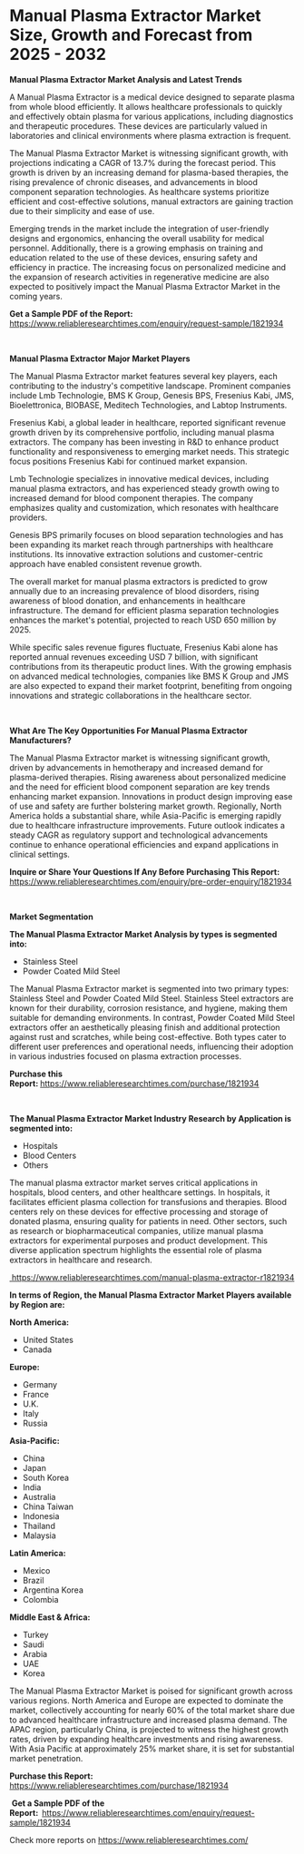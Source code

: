 <p><h1>Manual Plasma Extractor Market Size, Growth and Forecast from 2025 - 2032</h1></p><p><strong>Manual Plasma Extractor Market Analysis and Latest Trends</strong></p>
<p><p>A Manual Plasma Extractor is a medical device designed to separate plasma from whole blood efficiently. It allows healthcare professionals to quickly and effectively obtain plasma for various applications, including diagnostics and therapeutic procedures. These devices are particularly valued in laboratories and clinical environments where plasma extraction is frequent.</p><p>The Manual Plasma Extractor Market is witnessing significant growth, with projections indicating a CAGR of 13.7% during the forecast period. This growth is driven by an increasing demand for plasma-based therapies, the rising prevalence of chronic diseases, and advancements in blood component separation technologies. As healthcare systems prioritize efficient and cost-effective solutions, manual extractors are gaining traction due to their simplicity and ease of use.</p><p>Emerging trends in the market include the integration of user-friendly designs and ergonomics, enhancing the overall usability for medical personnel. Additionally, there is a growing emphasis on training and education related to the use of these devices, ensuring safety and efficiency in practice. The increasing focus on personalized medicine and the expansion of research activities in regenerative medicine are also expected to positively impact the Manual Plasma Extractor Market in the coming years.</p></p>
<p><strong>Get a Sample PDF of the Report:&nbsp;</strong> <a href="https://www.reliableresearchtimes.com/enquiry/request-sample/1821934?utm_campaign=2203&utm_medium=2&utm_source=Github&utm_content=ia&utm_term=03032025&utm_id=manual-plasma-extractor">https://www.reliableresearchtimes.com/enquiry/request-sample/1821934</a></p>
<p>&nbsp;</p>
<p><strong>Manual Plasma Extractor Major Market Players</strong></p>
<p><p>The Manual Plasma Extractor market features several key players, each contributing to the industry's competitive landscape. Prominent companies include Lmb Technologie, BMS K Group, Genesis BPS, Fresenius Kabi, JMS, Bioelettronica, BIOBASE, Meditech Technologies, and Labtop Instruments.</p><p>Fresenius Kabi, a global leader in healthcare, reported significant revenue growth driven by its comprehensive portfolio, including manual plasma extractors. The company has been investing in R&D to enhance product functionality and responsiveness to emerging market needs. This strategic focus positions Fresenius Kabi for continued market expansion.</p><p>Lmb Technologie specializes in innovative medical devices, including manual plasma extractors, and has experienced steady growth owing to increased demand for blood component therapies. The company emphasizes quality and customization, which resonates with healthcare providers. </p><p>Genesis BPS primarily focuses on blood separation technologies and has been expanding its market reach through partnerships with healthcare institutions. Its innovative extraction solutions and customer-centric approach have enabled consistent revenue growth.</p><p>The overall market for manual plasma extractors is predicted to grow annually due to an increasing prevalence of blood disorders, rising awareness of blood donation, and enhancements in healthcare infrastructure. The demand for efficient plasma separation technologies enhances the market's potential, projected to reach USD 650 million by 2025.</p><p>While specific sales revenue figures fluctuate, Fresenius Kabi alone has reported annual revenues exceeding USD 7 billion, with significant contributions from its therapeutic product lines. With the growing emphasis on advanced medical technologies, companies like BMS K Group and JMS are also expected to expand their market footprint, benefiting from ongoing innovations and strategic collaborations in the healthcare sector.</p></p>
<p>&nbsp;</p>
<p><strong>What Are The Key Opportunities For Manual Plasma Extractor Manufacturers?</strong></p>
<p><p>The Manual Plasma Extractor market is witnessing significant growth, driven by advancements in hemotherapy and increased demand for plasma-derived therapies. Rising awareness about personalized medicine and the need for efficient blood component separation are key trends enhancing market expansion. Innovations in product design improving ease of use and safety are further bolstering market growth. Regionally, North America holds a substantial share, while Asia-Pacific is emerging rapidly due to healthcare infrastructure improvements. Future outlook indicates a steady CAGR as regulatory support and technological advancements continue to enhance operational efficiencies and expand applications in clinical settings.</p></p>
<p><strong>Inquire or Share Your Questions If Any Before Purchasing This Report:</strong> <a href="https://www.reliableresearchtimes.com/enquiry/pre-order-enquiry/1821934?utm_campaign=2203&utm_medium=2&utm_source=Github&utm_content=ia&utm_term=03032025&utm_id=manual-plasma-extractor">https://www.reliableresearchtimes.com/enquiry/pre-order-enquiry/1821934</a></p>
<p>&nbsp;</p>
<p><strong>Market Segmentation</strong></p>
<p><strong>The Manual Plasma Extractor Market Analysis by types is segmented into:</strong></p>
<p><ul><li>Stainless Steel</li><li>Powder Coated Mild Steel</li></ul></p>
<p><p>The Manual Plasma Extractor market is segmented into two primary types: Stainless Steel and Powder Coated Mild Steel. Stainless Steel extractors are known for their durability, corrosion resistance, and hygiene, making them suitable for demanding environments. In contrast, Powder Coated Mild Steel extractors offer an aesthetically pleasing finish and additional protection against rust and scratches, while being cost-effective. Both types cater to different user preferences and operational needs, influencing their adoption in various industries focused on plasma extraction processes.</p></p>
<p><strong>Purchase this Report:&nbsp;</strong><a href="https://www.reliableresearchtimes.com/purchase/1821934?utm_campaign=2203&utm_medium=2&utm_source=Github&utm_content=ia&utm_term=03032025&utm_id=manual-plasma-extractor">https://www.reliableresearchtimes.com/purchase/1821934</a></p>
<p>&nbsp;</p>
<p><strong>The Manual Plasma Extractor Market Industry Research by Application is segmented into:</strong></p>
<p><ul><li>Hospitals</li><li>Blood Centers</li><li>Others</li></ul></p>
<p><p>The manual plasma extractor market serves critical applications in hospitals, blood centers, and other healthcare settings. In hospitals, it facilitates efficient plasma collection for transfusions and therapies. Blood centers rely on these devices for effective processing and storage of donated plasma, ensuring quality for patients in need. Other sectors, such as research or biopharmaceutical companies, utilize manual plasma extractors for experimental purposes and product development. This diverse application spectrum highlights the essential role of plasma extractors in healthcare and research.</p></p>
<p><a href="https://www.reliableresearchtimes.com/manual-plasma-extractor-r1821934?utm_campaign=2203&utm_medium=2&utm_source=Github&utm_content=ia&utm_term=03032025&utm_id=manual-plasma-extractor">&nbsp;https://www.reliableresearchtimes.com/manual-plasma-extractor-r1821934</a></p>
<p><strong>In terms of Region, the Manual Plasma Extractor Market Players available by Region are:</strong></p>
<p>
    <p> <strong> North America: </strong>
        <ul>
            <li>United States</li>
            <li>Canada</li>
        </ul>
        </p> 
    <p> <strong> Europe: </strong>
        <ul>
            <li>Germany</li>
            <li>France</li>
            <li>U.K.</li>
            <li>Italy</li>
            <li>Russia</li>
        </ul>
        </p> 
    <p> <strong> Asia-Pacific: </strong>
        <ul>
            <li>China</li>
            <li>Japan</li>
            <li>South Korea</li>
            <li>India</li>
            <li>Australia</li>
            <li>China Taiwan</li>
            <li>Indonesia</li>
            <li>Thailand</li>
            <li>Malaysia</li>
        </ul>
        </p> 
    <p> <strong> Latin America: </strong>
        <ul>
            <li>Mexico</li>
            <li>Brazil</li>
            <li>Argentina Korea</li>
            <li>Colombia</li>
        </ul>
        </p> 
    <p> <strong> Middle East & Africa: </strong>
        <ul>
            <li>Turkey</li>
            <li>Saudi</li>
            <li>Arabia</li>
            <li>UAE</li>
            <li>Korea</li>
        </ul>
    </p>
    </p>
<p><p>The Manual Plasma Extractor Market is poised for significant growth across various regions. North America and Europe are expected to dominate the market, collectively accounting for nearly 60% of the total market share due to advanced healthcare infrastructure and increased plasma demand. The APAC region, particularly China, is projected to witness the highest growth rates, driven by expanding healthcare investments and rising awareness. With Asia Pacific at approximately 25% market share, it is set for substantial market penetration.</p></p>
<p><strong>Purchase this Report: </strong><a href="https://www.reliableresearchtimes.com/purchase/1821934?utm_campaign=2203&utm_medium=2&utm_source=Github&utm_content=ia&utm_term=03032025&utm_id=manual-plasma-extractor">https://www.reliableresearchtimes.com/purchase/1821934</a></p>
<p>&nbsp;<strong>Get a Sample PDF of the Report:&nbsp;&nbsp;</strong><a href="https://www.reliableresearchtimes.com/enquiry/request-sample/1821934?utm_campaign=2203&utm_medium=2&utm_source=Github&utm_content=ia&utm_term=03032025&utm_id=manual-plasma-extractor">https://www.reliableresearchtimes.com/enquiry/request-sample/1821934</a></p>
<p><strong></strong></p>
<p>Check more reports on <a href="https://www.reliableresearchtimes.com/?utm_campaign=2203&utm_medium=2&utm_source=Github&utm_content=ia&utm_term=03032025&utm_id=manual-plasma-extractor">https://www.reliableresearchtimes.com/</a></p>